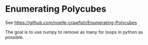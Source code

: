 # Enumerating Polycubes

See https://github.com/noelle-crawfish/Enumerating-Polycubes

The goal is to use numpy to remove as many for loops in python as possible.

